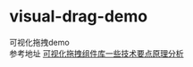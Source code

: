 # visual-drag-demo
可视化拖拽demo  
参考地址 [可视化拖拽组件库一些技术要点原理分析](https://juejin.cn/post/6908502083075325959#heading-0)

